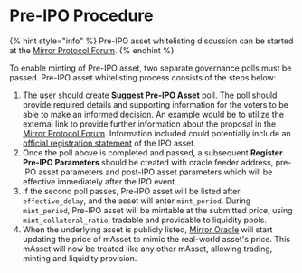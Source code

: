 # Pre-IPO Procedure

{% hint style="info" %}
Pre-IPO asset whitelisting discussion can be started at the [Mirror Protocol Forum](https://forum.mirror.finance).
{% endhint %}

To enable minting of Pre-IPO asset, two separate governance polls must be passed. Pre-IPO asset whitelisting process consists of the steps below:&#x20;

1. The user should create **Suggest Pre-IPO Asset** poll. The poll should provide required details and supporting information for the voters to be able to make an informed decision. An example would be to utilize the external link to provide further information about the proposal in the [Mirror Protocol Forum](https://forum.mirror.finance). Information included could potentially include an [official registration statement](https://www.sec.gov/Archives/edgar/data/1679788/000162828021003168/coinbaseglobalincs-1.htm) of the IPO asset.&#x20;
2. Once the poll above is completed and passed, a subsequent **Register Pre-IPO Parameters** should be created with oracle feeder address, pre-IPO asset parameters and post-IPO asset parameters which will be effective immediately after the IPO event.&#x20;
3. If the second poll passes, Pre-IPO asset will be listed after `effective_delay`, and the asset will enter `mint_period`. During `mint_period`, Pre-IPO asset will be mintable at the submitted price, using `mint_collateral_ratio`, tradable and providable to liquidity pools.&#x20;
4. When the underlying asset is publicly listed, [Mirror Oracle](../../contracts/oracle.md) will start updating the price of mAsset to mimic the real-world asset's price. This mAsset will now be treated like any other mAsset, allowing trading, minting and liquidity provision.&#x20;
